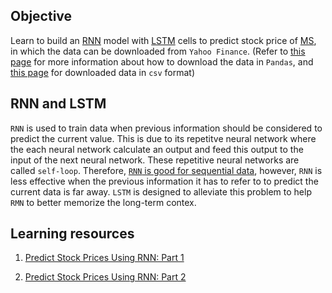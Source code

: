 ## Objective

Learn to build an [RNN](http://colah.github.io/posts/2015-08-Understanding-LSTMs/) model with [LSTM](https://en.wikipedia.org/wiki/Long_short-term_memory) cells to predict stock price of [MS](https://finance.yahoo.com/quote/MS/), in which the data can be downloaded from `Yahoo Finance`. (Refer to [this page](https://github.com/JYL123/AI_In_Finance/blob/master/python_data/yahoo_data.py) for more information about how to download the data in `Pandas`, and [this page](https://github.com/JYL123/AI_In_Finance/blob/master/python_data/stock_ms.csv) for downloaded data in `csv` format)



## RNN and LSTM

`RNN` is used to train data when previous information should be considered to predict the current value. This is due to its repetitve neural network where the each neural network calculate an output and feed this output to the input of the next neural network. These repetitive neural networks are called `self-loop`. Therefore, [`RNN` is good for sequential data](http://karpathy.github.io/2015/05/21/rnn-effectiveness/), however, `RNN` is less effective when the previous information it has to refer to to predict the current data is far away. `LSTM` is designed to alleviate this problem to help `RMN` to better memorize the long-term contex.

## Learning resources

1. [Predict Stock Prices Using RNN: Part 1](https://lilianweng.github.io/lil-log/2017/07/08/predict-stock-prices-using-RNN-part-1.html)

2. [Predict Stock Prices Using RNN: Part 2](https://lilianweng.github.io/lil-log/2017/07/22/predict-stock-prices-using-RNN-part-2.html)



